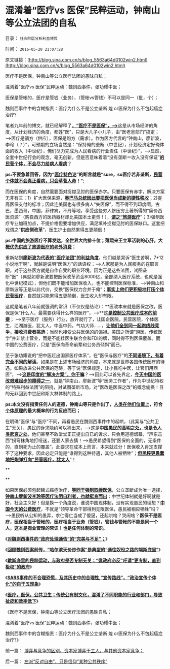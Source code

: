 # 混淆着“医疗vs 医保”民粹运动，钟南山等公立法团的自私

目录： `社会阶层分析利益博羿` 

时间： `2016-05-20 21:07:28` 

原文链接：[http://blog.sina.com.cn/s/blog_5563a64d0102win2.html](http://blog.sina.com.cn/s/blog_5563a64d0102win2.html)

医疗不是医保，钟南山等公立医疗法团的愚昧自私；

混淆着“医疗vs 医保”民粹运动：魏则西事件，张功耀中医；

医保是管帐的，医疗是管钱（业务），（管帐vs管钱）不可以是同一（批，个）；

魏则西事件中的含糊指责：医疗为什么不是公立垄断 煌 or医保为什么不包起癌症治疗?

笔者九年前的博文，就已经解释了[**，“医疗不是医保”，——>**](../../../2009/1/27/荒唐的医疗公共产品说：“医疗之改”与“医保之改”.md)这是从市场经济的角度，从计划经济的角度，都姓“医”，只是大儿子小儿子，由“医老爸部门”搞定；——>医疗是销方（供应），医保是购方（需求）。作为医方代言的“钟南山，廖新波，李玲（？）”，可预期的立场当然是：“保持俺的垄断（中世纪），计划经济定好俺体面的收入（中世纪），俺们尽力完成为人民看病的行业责任（中世纪）”，——>显然，全套中世纪行会的观念，毫无创新。但是否意味着着“没有垄断＝收入没有保证”[**的民营个体，不会尽力给病人看病**](../../../2014/1/31/医疗民粹“通往奴役之路”七步骤.md)？

**ps:不要急着回答，因为“[**医疗特色论**](../../../2016/5/14/“医疗特殊性”的理由，在个体主义之中完全不成立；.md)”的断言就是“sure，so医疗若非垄断，[**民营个体就不会真正看病，只会草菅人命**](../../../2016/5/13/医疗行业有特点，无特色；否则的话，…….md)！”**;

而在医保的角度，自然需要面对捉襟见肘的医保赤字。只要医保有赤字，解决方案无非有三：1）扩大医保来源，[**奥巴马总统因此要把医保当成新的硬性税收**](../../../2014/8/11/奥巴马医改三十年后的英国医疗体制.md)；2)提高医保支付的标准；因此连美国也有很多病人“失医保”，而不得不到印度啊，古巴，墨西哥，中国，菲律宾，不丹等地，享受这些穷人挤压穷土著所得的“廉价西医资源”（购自西方的医药器材却比美国本土更贵！），[**谓之“旅游医疗**](../../../2014/11/19/印度的“旅游医疗，MedicalTourism“的发达，和中国.md)”；3)强制医疗专业加班加点，不提价格但要增加供应，满足填补捉襟见肘的医保缺口。这套把戏谓之“**供应侧改革**”，医生护士自然累得五更颠倒！

**ps:中国的旅游医疗不算发达，全世界大约排十位；薄熙来王立军活剥的心肝，大[**概优先供应了旅游医疗的老外消费**](../../../2014/8/8/美国穷人自费优质医疗，MedicalTourism，后发优势和无比的优越性.md)**；

重新站到[**廖新波为代表的“医疗法团”的利益角度**](../../../2014/1/29/“公务员加薪”的医疗版，愚民“看不起病”是自作自受.md)，他们越是哭诉“医生苦啊，7*12小说地干啊”，就越是说明“医保方”的话语权；——>人家那是为人民服务的在职言职，对于这些医方就是自作自受的职业环境。因为正是这些法团，试图垄断“医”（典型如廖新波要把医保改革资金8000亿，全部纳入医疗系统，也就是强化中世纪模式），但他们既不能增加医保收入，也不能控制医保标准，——>钟南山和廖新波等正是以此代价，交换“医保权力合并于俺”；[**事实上他们更积极地打压个体民营医疗**](../../../2014/4/30/90年代放行的个体诊所与公立医院“改革”的关系.md)，自然就只能累得五更颠倒，医生收入却有限。

这就是笔者八年前就强调的常识（不仅仅是结论）：**医改本来就是医保之改，医保是保“什么人，最需要获得什么样的医疗”，——>**这[**是控制公共医疗成本的前提**](../../../2010/7/12/“医疗是公共产品”等于“医疗是特权待遇”.md)；
——>至于医疗（服务）行业，放开就行了，让国企医院，民营医院，个体医生，江湖游医，犹太人，中医中药，气功大师……，[**让他们全到同一起跑线线竞争，接收消费者挑选**](../../../2010/7/21/中国社会没有健康投资的市场意识.md)；当然也接受公共医保的的偏袒。美国之所谓“游医，传统医学”并非禁止营业，而是不能挂医生联合会和FDI的牌，同时得不到医保覆盖。而中国的公费医疗，只是“医保向革命前辈和公务员倾斜”而已。

至于张功耀说的“把中医赶出国家医疗体系”，在“医保与医疗”的[**不同语境下，有着完全不同的解读**](../../../2010/7/12/公共医疗就是特权医疗，请把就医选择权归还病人.md)。如果是在上述市场经济的角度，本来就是世界各国传统医疗的待遇。如果放进公共医保的范畴，等于说“医保规定，让小民吃中医，让官们用西医”，——>[**这是印度的“解决方案”，你干嘛**](../../../2014/11/16/印度“免费医疗”的真相，及民意调查的宣传窍门.md)？——>因此可以首先界定，[**今天中国的医改艰难起步的障碍之一**](../../../2010/7/14/公费医疗和公立医疗是医改巨障.md)，就是“钟南山，廖新波”等“医务工作者”，作为中世纪特权的“特殊利益法团”的阻挠，对试图垄断市场，对“医改是医保之改”的概念偷换！目的无非回到中世纪和斯大林体制的路上。

**ps:本文没有指责任何人的道德，钟南山等只是作出了，[**人类在他们位置上**](../../../2014/5/19/法团主义，及法团自利内部的集体主义精神.md)，符合[**个体原理**](../../../2016/5/14/个体原理昭示“法制之源”：主权个体的平等.md)的最大概率的行为反应而已；**

在明确“医保”与“医疗”不同，再看愚民在魏则西事件中的起哄，（此案与“公共卫生”无关），愚民的诉求隐约可以猜出来，——>这是[**中国愚民的高明之处，也是令人类悲哀之处**](../../../2010/8/3/反对医疗市场去特权化的人民群众.md)，他们甚至不敢堂堂正正提出自已的诉求，只会用道德烟幕，“声东击西”拐弯抹角地打哑迷，还要人家去猜！——>愚民希望得到“医保的全面的，无条件的，直到死为止的覆盖”。此要求在成本上而言，本来就过分！医保收入肯定支撑不了这种要求，因此必定只能是“谁得到这种待遇，其他人被牺牲”；[**但民粹更愚蠢地把炮弹打向“民营医疗，犹太人**](../../../2016/5/10/魏则西事件中的民粹，道德定性和“黑律师”.md)”！

**

**

如果医保必须包起魏式癌症治疗，[**等同于强制取缔医保**](../../../2012/9/1/“生命无价”是主观的，医疗成本是客观的.md)，公立垄断成为唯一选择，[**钟南山廖新波李玲等医疗法团自利者，也就挺身而出**](../../../2007/11/24/评李玲医改：混乱的政府责任，混淆的行业角色.md)：中世纪体制就是好啊就是好，社会主义好！但是换一个角度说，谁说中国现体制，没有实现愚民的理想？[**中国今天的公费医疗**](../../../2012/4/24/索取“公费医疗保障”的通往奴役之路.md)，不就是“领导革命干部得到无限医保，愚民被相应牺牲”吗？——>愚民听从公知的愚弄，求仁得仁当成了傻逼，还起哄啥？哭闹啥？**医保不是医疗，医保相当于管帐的，医疗相当于业务（管钱），管钱与管帐的不能是同一个人，这本是商业管理的常识！也是任何体制的常识。**

《[**对魏则西事件的“政府处理通告”的“完美与不足”；**](../../../2016/5/15/对魏则西事件的“政府处理通告”的“完美与不足”；.md)》

《[**回顾魏则西案前传，“哈尔滨天价炒作案”是典型的“通往奴役之路的竭斯底里”**](../../../2016/5/16/魏则西案前传，“2006年，哈尔滨天价炒作案”；.md)》

《[**歇斯底里的民粹运动，与政府是否专制无关；“逢政府必反”吁请“更专制，直到极权”的政府**](../../../2016/5/17/歇斯底里的民粹运动逢政府必反，与专制无关；.md)》

《[**SARS事件的不合理恐慌，及其历史中的合理性,“宣传路线”，“政治宣传个体化”的自干五现象**](../../../2016/5/18/SARS事件的不合理恐慌，“政治宣传模式”，历史中的合理性.md)》

《[**医疗，医保，公共卫生；传统公有制文化，混淆了不同职能的行业和部门，导致扯皮和效率低下**](../../../2016/5/19/职能截然不同的三种行业领域：医疗，医保，公共卫生；.md)》

《医疗不是医保，钟南山等公立医疗法团的愚昧自私；

混淆着“医疗vs 医保”民粹运动：魏则西事件，张功耀中医；

魏则西事件中的含糊指责：医疗为什么不是公立垄断 煌 or医保为什么不包起癌症治疗?》

前一篇： [博弈与竞争的区别，资本家博弈于工人，与其他资本家竞争；](../../../2016/6/21/博弈与竞争的区别，资本家博弈于工人，与其他资本家竞争；.md)

后一篇： [左派“反对自由”，只是信仰“某种公共秩序”](../../../2016/5/10/左派“反对自由”，只是信仰“某种公共秩序”.md)

